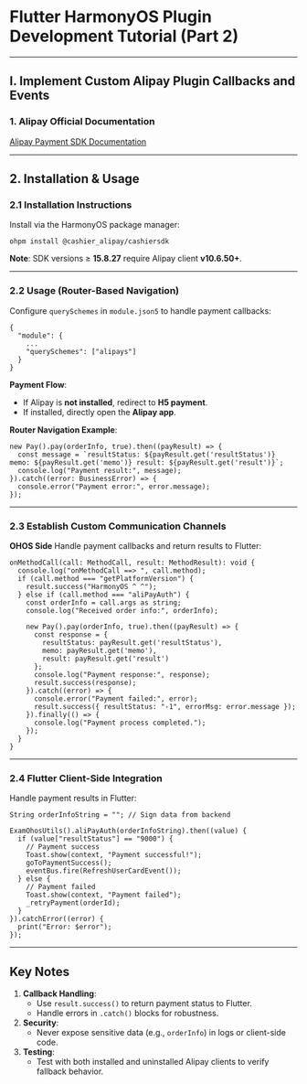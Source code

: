 # Flutter HarmonyOS Plugin Development Tutorial (Part 2)

------

## I. Implement Custom Alipay Plugin Callbacks and Events

### 1. **Alipay Official Documentation**

[Alipay Payment SDK Documentation](https://opendocs.alipay.com/open/0f71b5?pathHash=bedc38ba)

------

## 2. **Installation & Usage**

### 2.1 **Installation Instructions**

Install via the HarmonyOS package manager:

```
ohpm install @cashier_alipay/cashiersdk
```

**Note**: SDK versions ≥ **15.8.27** require Alipay client **v10.6.50+**.

------

### 2.2 **Usage (Router-Based Navigation)**

Configure `querySchemes` in `module.json5` to handle payment callbacks:

```
{
  "module": {
    ...
    "querySchemes": ["alipays"]
  }
}
```

**Payment Flow**:

- If Alipay is **not installed**, redirect to **H5 payment**.
- If installed, directly open the **Alipay app**.

**Router Navigation Example**:

```
new Pay().pay(orderInfo, true).then((payResult) => {
  const message = `resultStatus: ${payResult.get('resultStatus')} memo: ${payResult.get('memo')} result: ${payResult.get('result')}`;
  console.log("Payment result:", message);
}).catch((error: BusinessError) => {
  console.error("Payment error:", error.message);
});
```

------

### 2.3 **Establish Custom Communication Channels**

**OHOS Side**
 Handle payment callbacks and return results to Flutter:

```
onMethodCall(call: MethodCall, result: MethodResult): void {
  console.log("onMethodCall ==> ", call.method);
  if (call.method === "getPlatformVersion") {
    result.success("HarmonyOS ^ ^");
  } else if (call.method === "aliPayAuth") {
    const orderInfo = call.args as string;
    console.log("Received order info:", orderInfo);
    
    new Pay().pay(orderInfo, true).then((payResult) => {
      const response = {
        resultStatus: payResult.get('resultStatus'),
        memo: payResult.get('memo'),
        result: payResult.get('result')
      };
      console.log("Payment response:", response);
      result.success(response);
    }).catch((error) => {
      console.error("Payment failed:", error);
      result.success({ resultStatus: "-1", errorMsg: error.message });
    }).finally(() => {
      console.log("Payment process completed.");
    });
  }
}
```

------

### 2.4 **Flutter Client-Side Integration**

Handle payment results in Flutter:

```
String orderInfoString = ""; // Sign data from backend

ExamOhosUtils().aliPayAuth(orderInfoString).then((value) {
  if (value["resultStatus"] == "9000") {
    // Payment success
    Toast.show(context, "Payment successful!");
    goToPaymentSuccess();
    eventBus.fire(RefreshUserCardEvent());
  } else {
    // Payment failed
    Toast.show(context, "Payment failed");
    _retryPayment(orderId);
  }
}).catchError((error) {
  print("Error: $error");
});
```

------

## Key Notes

1. **Callback Handling**:
   - Use `result.success()` to return payment status to Flutter.
   - Handle errors in `.catch()` blocks for robustness.
2. **Security**:
   - Never expose sensitive data (e.g., `orderInfo`) in logs or client-side code.
3. **Testing**:
   - Test with both installed and uninstalled Alipay clients to verify fallback behavior.

